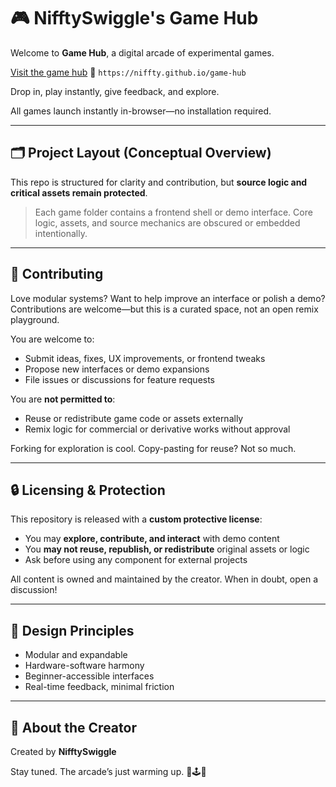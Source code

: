 # 🎮 NifftySwiggle's Game Hub

Welcome to **Game Hub**, a digital arcade of experimental games.

[Visit the game hub](https://niffty.github.io/game-hub) 
🔗 `https://niffty.github.io/game-hub` 

Drop in, play instantly, give feedback, and explore.

All games launch instantly in-browser—no installation required.

---

## 🗂 Project Layout (Conceptual Overview)

This repo is structured for clarity and contribution, but **source logic and critical assets remain protected**.


> Each game folder contains a frontend shell or demo interface. Core logic, assets, and source mechanics are obscured or embedded intentionally.

---

## 🤝 Contributing

Love modular systems? Want to help improve an interface or polish a demo? Contributions are welcome—but this is a curated space, not an open remix playground.

You are welcome to:
- Submit ideas, fixes, UX improvements, or frontend tweaks
- Propose new interfaces or demo expansions
- File issues or discussions for feature requests

You are **not permitted to**:
- Reuse or redistribute game code or assets externally
- Remix logic for commercial or derivative works without approval

Forking for exploration is cool. Copy-pasting for reuse? Not so much.

---

## 🔒 Licensing & Protection

This repository is released with a **custom protective license**:
- You may **explore, contribute, and interact** with demo content
- You **may not reuse, republish, or redistribute** original assets or logic
- Ask before using any component for external projects

All content is owned and maintained by the creator. When in doubt, open a discussion!

---

## 🎨 Design Principles

- Modular and expandable  
- Hardware-software harmony  
- Beginner-accessible interfaces  
- Real-time feedback, minimal friction

---

## 🧠 About the Creator

Created by **NifftySwiggle**

Stay tuned. The arcade’s just warming up. 🔧🕹️🧪
